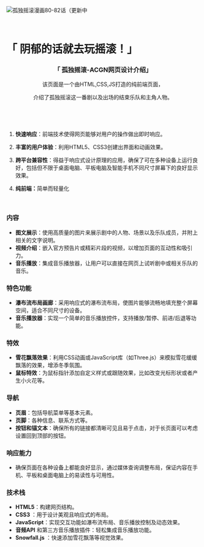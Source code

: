 





![孤独摇滚漫画80-82话（更新中](https://pic1.zhimg.com/v2-e5ffdd4ac09ba802d296d7b0178f5964_r.jpg)

​        

# 「 阴郁的话就去玩摇滚！」

<h3 style="text-align: center;">「 孤独摇滚-ACGN网页设计介绍」</h3>
<p style="text-align: center;">该页面是一个由HTML,CSS,JS打造的纯前端页面，</p>
<p style="text-align: center;">介绍了孤独摇滚这一番剧以及出场的结束乐队和主角人物。</p>
<p style="text-align: center;">&nbsp;</p>
<p style="text-align: left;">&nbsp;</p>
<ol style="text-align: left;">
<li data-spm-anchor-id="5176.28103460.0.i2.297c5d27jRHCSY">
<p><strong>快速响应</strong>：前端技术使得网页能够对用户的操作做出即时响应。</p>
</li>
<li data-spm-anchor-id="5176.28103460.0.i2.297c5d27jRHCSY">
<p><strong>丰富的用户体验</strong>：利用HTML5、CSS3创建出界面和动画效果。</p>
</li>
<li>
<p><strong>跨平台兼容性</strong>：得益于响应式设计原理的应用，确保了可在多种设备上运行良好，包括但不限于桌面电脑、平板电脑及智能手机不同尺寸屏幕下的良好显示效果。</p>
</li>
<li><strong>纯前端：</strong>简单而轻量化</li>
</ol>
<p style="text-align: left;">&nbsp;</p>
<h3 style="text-align: left;">内容</h3>
<ul style="text-align: left;">
<li><strong>图文展示</strong>：使用高质量的图片来展示剧中的人物、场景以及乐队成员，并附上相关的文字说明。</li>
<li><strong>视频介绍</strong>：嵌入官方预告片或精彩片段的视频，以增加页面的互动性和吸引力。</li>
<li><strong>音乐播放</strong>：集成音乐播放器，让用户可以直接在网页上试听剧中或相关乐队的音乐。</li>
</ul>
<h3 style="text-align: left;">特色功能</h3>
<ul style="text-align: left;">
<li><strong>瀑布流布局画廊</strong>：采用响应式的瀑布流布局，使图片能够流畅地填充整个屏幕空间，适合不同尺寸的设备。</li>
<li><strong>音乐播放器</strong>：实现一个简单的音乐播放控件，支持播放/暂停、前进/后退等功能。</li>
</ul>
<h3 style="text-align: left;">特效</h3>
<ul style="text-align: left;">
<li><strong>雪花飘落效果</strong>：利用CSS动画或JavaScript库（如Three.js）来模拟雪花缓缓飘落的效果，增添冬季氛围。</li>
<li><strong>鼠标特效</strong>：为鼠标指针添加自定义样式或跟随效果，比如改变光标形状或者产生小火花等。</li>
</ul>
<h3 style="text-align: left;">导航</h3>
<ul style="text-align: left;">
<li><strong>页眉</strong>：包括导航菜单等基本元素。</li>
<li><strong>页脚</strong>：各种信息、联系方式等。</li>
<li><strong>按钮和锚文本</strong>：确保所有的链接都清晰可见且易于点击，对于长页面可以考虑设置回到顶部的按钮。</li>
</ul>
<h3 style="text-align: left;">响应能力</h3>
<ul style="text-align: left;">
<li>确保页面在各种设备上都能良好显示，通过媒体查询调整布局，保证内容在手机、平板和桌面电脑上的易读性与可用性。</li>
</ul>
<h3 style="text-align: left;">技术栈</h3>
<ul>
<li style="text-align: left;"><strong>HTML5</strong>：构建网页结构。</li>
<li style="text-align: left;"><strong>CSS3 </strong>：用于设计美观且响应式的布局。</li>
<li style="text-align: left;"><strong>JavaScript</strong>：实现交互功能如瀑布流布局、音乐播放控制及动态效果。</li>
<li style="text-align: left;"><strong>音频API</strong>&nbsp;和第三方音乐播放插件：轻松集成音乐播放功能。</li>
<li style="text-align: left;" data-spm-anchor-id="5176.28103460.0.i4.297c5d27jRHCSY"><strong>Snowfall.js</strong> ：快速添加雪花飘落等视觉效果。</li>
</ul>

